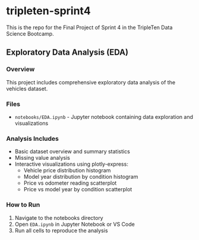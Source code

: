 # tripleten-sprint4
This is the repo for the Final Project of Sprint 4 in the TripleTen Data Science Bootcamp.

## Exploratory Data Analysis (EDA)

### Overview
This project includes comprehensive exploratory data analysis of the vehicles dataset.

### Files
- `notebooks/EDA.ipynb` - Jupyter notebook containing data exploration and visualizations

### Analysis Includes
- Basic dataset overview and summary statistics
- Missing value analysis
- Interactive visualizations using plotly-express:
  - Vehicle price distribution histogram
  - Model year distribution by condition histogram
  - Price vs odometer reading scatterplot
  - Price vs model year by condition scatterplot

### How to Run
1. Navigate to the notebooks directory
2. Open `EDA.ipynb` in Jupyter Notebook or VS Code
3. Run all cells to reproduce the analysis
